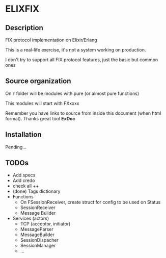 # ELIXFIX


## Description

FIX protocol implementation on Elixir/Erlang

This is a real-life exercise, it's not a system working on production.

I don't try to support all FIX protocol features, just the basic but common ones  


## Source organization

On `f` folder will be modules with pure (or almost pure functions)

This modules will start with FXxxxx


Remember you have links to source from inside this document (when html format).
Thanks great tool **ExDoc**


## Installation

Pending...

## TODOs

* Add specs
* Add credo
* check all ++
* (done) Tags dictionary
* Functions
    * On FSessionReceiver, create struct for config to be used on Status
    * SessionReceiver
    * Message Builder
* Services (actors)
    * TCP (acceptor, initiator)
    * MessageParser
    * MessageBuilder
    * SessionDispacher
    * SessionManager
    * ...
